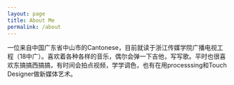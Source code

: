 ```yaml
---
layout: page
title: About Me
permalink: /about
---
```


一位来自中国广东省中山市的Cantonese，目前就读于浙江传媒学院广播电视工程（18中广）。喜欢着各种各样的音乐，偶尔会弹一下吉他，写写歌。平时也很喜欢东搞搞西搞搞，有时间会拍点视频，学学调色，也有在用processsing和Touch Designer做新媒体艺术。
